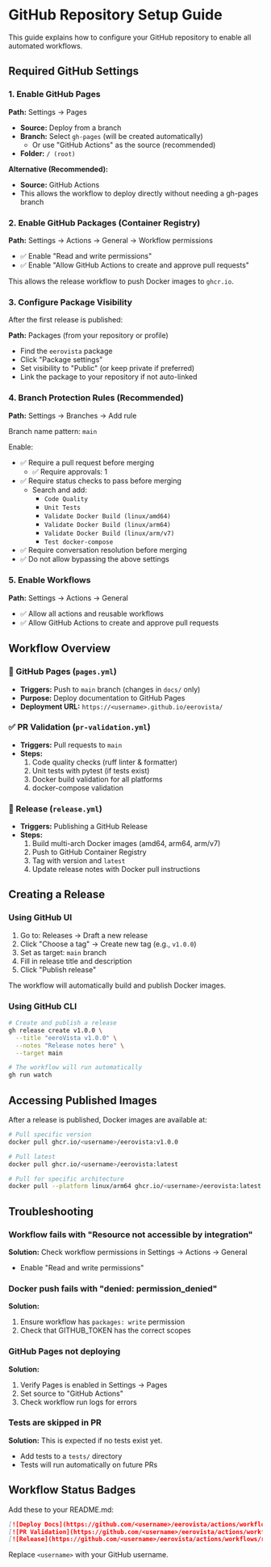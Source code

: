 # GitHub Repository Setup Guide

This guide explains how to configure your GitHub repository to enable all automated workflows.

## Required GitHub Settings

### 1. Enable GitHub Pages

**Path:** Settings → Pages

- **Source:** Deploy from a branch
- **Branch:** Select `gh-pages` (will be created automatically)
  - Or use "GitHub Actions" as the source (recommended)
- **Folder:** `/ (root)`

**Alternative (Recommended):**
- **Source:** GitHub Actions
- This allows the workflow to deploy directly without needing a gh-pages branch

### 2. Enable GitHub Packages (Container Registry)

**Path:** Settings → Actions → General → Workflow permissions

- ✅ Enable "Read and write permissions"
- ✅ Enable "Allow GitHub Actions to create and approve pull requests"

This allows the release workflow to push Docker images to `ghcr.io`.

### 3. Configure Package Visibility

After the first release is published:

**Path:** Packages (from your repository or profile)

- Find the `eerovista` package
- Click "Package settings"
- Set visibility to "Public" (or keep private if preferred)
- Link the package to your repository if not auto-linked

### 4. Branch Protection Rules (Recommended)

**Path:** Settings → Branches → Add rule

Branch name pattern: `main`

Enable:
- ✅ Require a pull request before merging
  - ✅ Require approvals: 1
- ✅ Require status checks to pass before merging
  - Search and add:
    - `Code Quality`
    - `Unit Tests`
    - `Validate Docker Build (linux/amd64)`
    - `Validate Docker Build (linux/arm64)`
    - `Validate Docker Build (linux/arm/v7)`
    - `Test docker-compose`
- ✅ Require conversation resolution before merging
- ✅ Do not allow bypassing the above settings

### 5. Enable Workflows

**Path:** Settings → Actions → General

- ✅ Allow all actions and reusable workflows
- ✅ Allow GitHub Actions to create and approve pull requests

## Workflow Overview

### 📄 GitHub Pages (`pages.yml`)
- **Triggers:** Push to `main` branch (changes in `docs/` only)
- **Purpose:** Deploy documentation to GitHub Pages
- **Deployment URL:** `https://<username>.github.io/eerovista/`

### ✅ PR Validation (`pr-validation.yml`)
- **Triggers:** Pull requests to `main`
- **Steps:**
  1. Code quality checks (ruff linter & formatter)
  2. Unit tests with pytest (if tests exist)
  3. Docker build validation for all platforms
  4. docker-compose validation

### 🚀 Release (`release.yml`)
- **Triggers:** Publishing a GitHub Release
- **Steps:**
  1. Build multi-arch Docker images (amd64, arm64, arm/v7)
  2. Push to GitHub Container Registry
  3. Tag with version and `latest`
  4. Update release notes with Docker pull instructions

## Creating a Release

### Using GitHub UI

1. Go to: Releases → Draft a new release
2. Click "Choose a tag" → Create new tag (e.g., `v1.0.0`)
3. Set as target: `main` branch
4. Fill in release title and description
5. Click "Publish release"

The workflow will automatically build and publish Docker images.

### Using GitHub CLI

```bash
# Create and publish a release
gh release create v1.0.0 \
  --title "eeroVista v1.0.0" \
  --notes "Release notes here" \
  --target main

# The workflow will run automatically
gh run watch
```

## Accessing Published Images

After a release is published, Docker images are available at:

```bash
# Pull specific version
docker pull ghcr.io/<username>/eerovista:v1.0.0

# Pull latest
docker pull ghcr.io/<username>/eerovista:latest

# Pull for specific architecture
docker pull --platform linux/arm64 ghcr.io/<username>/eerovista:latest
```

## Troubleshooting

### Workflow fails with "Resource not accessible by integration"

**Solution:** Check workflow permissions in Settings → Actions → General
- Enable "Read and write permissions"

### Docker push fails with "denied: permission_denied"

**Solution:**
1. Ensure workflow has `packages: write` permission
2. Check that GITHUB_TOKEN has the correct scopes

### GitHub Pages not deploying

**Solution:**
1. Verify Pages is enabled in Settings → Pages
2. Set source to "GitHub Actions"
3. Check workflow run logs for errors

### Tests are skipped in PR

**Solution:** This is expected if no tests exist yet.
- Add tests to a `tests/` directory
- Tests will run automatically on future PRs

## Workflow Status Badges

Add these to your README.md:

```markdown
[![Deploy Docs](https://github.com/<username>/eerovista/actions/workflows/pages.yml/badge.svg)](https://github.com/<username>/eerovista/actions/workflows/pages.yml)
[![PR Validation](https://github.com/<username>/eerovista/actions/workflows/pr-validation.yml/badge.svg)](https://github.com/<username>/eerovista/actions/workflows/pr-validation.yml)
[![Release](https://github.com/<username>/eerovista/actions/workflows/release.yml/badge.svg)](https://github.com/<username>/eerovista/actions/workflows/release.yml)
```

Replace `<username>` with your GitHub username.
